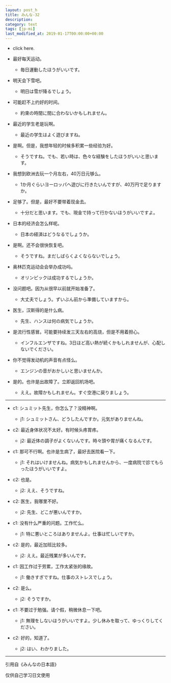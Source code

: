 ```yaml
---
layout: post_h
title: みんな-32
description: 
category: text
tags: [jp-mi]
last_modified_at: 2019-01-17T00:00:00+00:00
---
```

- click here.

- 最好每天运动。

    - 毎日運動したほうがいいです。

- 明天会下雪吧。	
    
    - 明日は雪が降るでしょう。

- 可能赶不上约好的时间。

    - 約束の時間に間に合わないかもしれません。

- 最近的学生老是玩啊。

    - 最近の学生はよく遊びますね。

- 是啊。但是，我想年轻的时候多积累一些经验为好。

    - そうですね。でも、若い時は、色々な経験をしたほうがいいと思います。

- 我想到欧洲去玩一个月左右，40万日元够么。
    
    - 1か月ぐらいヨーロッパへ遊びに行きたいんですが、40万円で足りますか。

- 足够了。但是，最好不要带着现金去。
    - 十分だと思います。でも、現金で持って行かないほうがいいですよ。

- 日本的经济会怎么样呢。
    
    - 日本の経済はどうなるでしょうか。

- 是啊。还不会很快恢复吧。
    
    - そうですね。まだしばらくよくならないでしょう。

- 奥林匹克运动会会举办成功吗。

    - オリンピックは成功するでしょうか。

- 没问题吧。因为从很早以前就开始准备了。

    - 大丈夫でしょう。ずいぶん前から準備していますから。

- 医生，汉斯得的是什么病。
    
    - 先生、ハンスは何の病気でしょうか。

- 是流行性感冒。可能要持续发三天左右的高烧，但是不用着担心。
    
    - インフルエンザですね。3日ほど高い熱が続くかもしれませんが、心配しないでください。

- 你不觉得发动机的声音有点怪么。
    
    - エンジンの音がおかしいと思いませんか。

- 是的。也许是出故障了。立即返回机场吧。

    - ええ。故障かもしれません。すぐ空港に戻りましょう。

<hr>

- c1: シュミット先生，你怎么了？没精神啊。
    
    - j1: シュミットさん、どうしたんですか。元気がありませんね。

- c2: 最近身体状况不太好。有时候头疼胃疼。

    - j2: 最近体の調子がよくないんです。時々頭や胃が痛くなるんです。

- c1: 那可不行啊。也许是生病了，最好去医院看一下。
    
    - j1: それはいけませんね。病気かもしれませんから、一度病院で診てもらったほうがいいですよ。

- c2: 也是。
    
    - j2: ええ、そうですね。

- c2: 医生，我哪里不好。
    
    - j2: 先生、どこが悪いんですか。

- c1: 没有什么严重的问题。工作忙么。
    
    - j1: 特に悪いところはありませんよ。仕事は忙しいですか。

- c2: 是的，最近加班比较多。
    
    - j2: ええ。最近残業が多いんです。

- c1: 因工作过于劳累，工作太紧张的缘故。
    
    - j1: 働きすぎですね。仕事のストレスでしょう。

- c2: 是么。
    
    - j2: そうですか。

- c1: 不要过于勉强。请个假，稍微休息一下吧。
    
    - j1: 無理をしないほうがいいですよ。少し休みを取って、ゆっくりしてください。

- c2: 好的，知道了。

    - j2: はい、わかりました。


<hr>

引用自《みんなの日本語》

仅供自己学习日文使用
